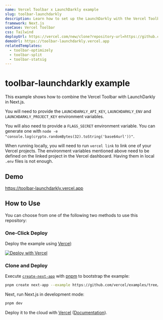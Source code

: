 ```yaml
---
name: Vercel Toolbar x LaunchDarkly example
slug: toolbar-launchdarkly
description: Learn how to set up the LaunchDarkly with the Vercel Toolbar
framework: Next.js
useCase: Vercel Toolbar
css: Tailwind
deployUrl: https://vercel.com/new/clone?repository-url=https://github.com/vercel/examples/tree/main/toolbar/toolbar-launchdarkly&project-name=toolbar-launchdarkly&repository-name=toolbar-launchdarkly&env=LAUNCHDARKLY_API_KEY&env=LAUNCHDARKLY_ENV&env=LAUNCHDARKLY_PROJECT_KEY&env=FLAGS_SECRET
demoUrl: https://toolbar-launchdarkly.vercel.app
relatedTemplates:
  - toolbar-optimizely
  - toolbar-split
  - toolbar-statsig
---
```


# toolbar-launchdarkly example

This example shows how to combine the Vercel Toolbar with LaunchDarkly in Next.js.

You will need to provide the `LAUNCHDARKLY_API_KEY`, `LAUNCHDARKLY_ENV` and `LAUNCHDARKLY_PROJECT_KEY` environment variables.

You will also need to provide a `FLAGS_SECRET` environment variable. You can generate one with `node -e "console.log(crypto.randomBytes(32).toString('base64url'))"`.

When running locally, you will need to run `vercel link` to link one of your Vercel projects. The environment variables mentioned above need to be defined on the linked project in the Vercel dashboard. Having them in local `.env` files is not enough.

## Demo

https://toolbar-launchdarkly.vercel.app

## How to Use

You can choose from one of the following two methods to use this repository:

### One-Click Deploy

Deploy the example using [Vercel](https://vercel.com?utm_source=github&utm_medium=readme&utm_campaign=vercel-examples):

[![Deploy with Vercel](https://vercel.com/button)](https://vercel.com/new/clone?repository-url=https://github.com/vercel/examples/tree/main/toolbar/toolbar-launchdarkly&project-name=toolbar-launchdarkly&repository-name=toolbar-launchdarkly&env=LAUNCHDARKLY_API_KEY&env=LAUNCHDARKLY_ENV&env=LAUNCHDARKLY_PROJECT_KEY&env=FLAGS_SECRET)

### Clone and Deploy

Execute [`create-next-app`](https://github.com/vercel/next.js/tree/canary/packages/create-next-app) with [pnpm](https://pnpm.io/installation) to bootstrap the example:

```bash
pnpm create next-app --example https://github.com/vercel/examples/tree/main/toolbar/toolbar-launchdarkly
```

Next, run Next.js in development mode:

```bash
pnpm dev
```

Deploy it to the cloud with [Vercel](https://vercel.com/new?utm_source=github&utm_medium=readme&utm_campaign=toolbar-launchdarkly) ([Documentation](https://nextjs.org/docs/deployment)).
